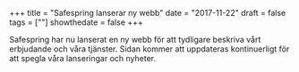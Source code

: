 +++
title = "Safespring lanserar ny webb"
date = "2017-11-22"
draft = false
tags = [""]
showthedate = false
+++

Safespring har nu lanserat en ny webb för att tydligare beskriva vårt erbjudande och våra tjänster. Sidan kommer att uppdateras kontinuerligt för att spegla våra lanseringar och nyheter.
